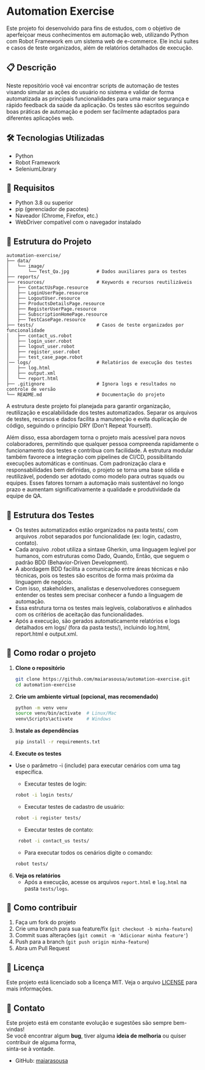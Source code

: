 # Automation Exercise

Este projeto foi desenvolvido para fins de estudos, com o objetivo de aperfeiçoar meus conhecimentos em automação web, utilizando Python com Robot Framework em um sistema web de e-commerce. Ele inclui suítes e casos de teste organizados, além de relatórios detalhados de execução.

## 📋 Descrição

Neste repositório você vai encontrar scripts de automação de testes visando simular as ações do usuário no sistema e validar de forma automatizada as principais funcionalidades para uma maior segurança e rápido feedback da saúde da aplicação. Os testes são escritos seguindo boas práticas de automação e podem ser facilmente adaptados para diferentes aplicações web.

## 🛠️ Tecnologias Utilizadas
- Python
- Robot Framework
- SeleniumLibrary

## 📌 Requisitos
- Python 3.8 ou superior
- pip (gerenciador de pacotes)
- Naveador (Chrome, Firefox, etc.)
- WebDriver compatível com o navegador instalado

## 📑 Estrutura do Projeto
```text
automation-exercise/
├── data/
│   └── image/
│       └── Test_Qa.jpg          # Dados auxiliares para os testes
├── reports/ 
├── resources/                   # Keywords e recursos reutilizáveis
│   ├── ContactUsPage.resource
│   ├── LoginUserPage.resource
│   ├── LogoutUser.resource
│   ├── ProductsDetailsPage.resource
│   ├── RegisterUserPage.resource
│   ├── SubscriptionHomePage.resource
│   ├── TestCasePage.resource
├── tests/                       # Casos de teste organizados por funcionalidade
│   ├── contact_us.robot
│   ├── login_user.robot
│   ├── logout_user.robot
│   ├── register_user.robot
│   ├── test_case_page.robot
│── logs/                        # Relatórios de execução dos testes
│   ├── log.html
│   ├── output.xml
│   └── report.html
├── .gitignore                   # Ignora logs e resultados no controle de versão
└── README.md                    # Documentação do projeto
```
<p> A estrutura deste projeto foi planejada para garantir organização, reutilização e escalabilidade dos testes automatizados. Separar os arquivos de testes, recursos e dados facilita a manutenção e evita duplicação de código, seguindo o princípio DRY (Don't Repeat Yourself). 
   
   Além disso, essa abordagem torna o projeto mais acessível para novos colaboradores, permitindo que qualquer pessoa compreenda rapidamente o funcionamento dos testes e contribua com facilidade. A estrutura modular também favorece a integração com pipelines de CI/CD, possibilitando execuções automáticas e contínuas. Com padronização clara e responsabilidades bem definidas, o projeto se torna uma base sólida e reutilizável, podendo ser adotado como modelo para outras squads ou equipes. Esses fatores tornam a automação mais sustentável no longo prazo e aumentam significativamente a qualidade e produtividade da equipe de QA.</p>

## 🧪 Estrutura dos Testes

- Os testes automatizados estão organizados na pasta tests/, com arquivos .robot separados por funcionalidade (ex: login, cadastro, contato).
- Cada arquivo .robot utiliza a sintaxe Gherkin, uma linguagem legível por humanos, com estruturas como Dado, Quando, Então, que seguem o padrão BDD (Behavior-Driven Development).
- A abordagem BDD facilita a comunicação entre áreas técnicas e não técnicas, pois os testes são escritos de forma mais próxima da linguagem de negócio.
- Com isso, stakeholders, analistas e desenvolvedores conseguem entender os testes sem precisar conhecer a fundo a linguagem de automação.
- Essa estrutura torna os testes mais legíveis, colaborativos e alinhados com os critérios de aceitação das funcionalidades.
- Após a execução, são gerados automaticamente relatórios e logs detalhados em logs/ (fora da pasta tests/), incluindo log.html, report.html e output.xml.
  

## 🚀 Como rodar o projeto

1. **Clone o repositório**
   ```bash
   git clone https://github.com/maiarasousa/automation-exercise.git
   cd automation-exercise
   ```

2. **Crie um ambiente virtual (opcional, mas recomendado)**
   ```bash
   python -m venv venv
   source venv/bin/activate  # Linux/Mac
   venv\Scripts\activate     # Windows
   ```

3. **Instale as dependências**
   ```bash
   pip install -r requirements.txt
   ```

4. **Execute os testes**
- Use o parâmetro -i (include) para executar cenários com uma tag específica.
  
   - Executar testes de login:
   ```bash
   robot -i login tests/
   ```
  - Executar testes de cadastro de usuário:
   ```bash
   robot -i register tests/
   ```
  - Executar testes de contato:
  ```bash
   robot -i contact_us tests/
   ```
   - Para executar todos os cenários digite o comando:
   ```bash
   robot tests/
   ```

6. **Veja os relatórios**
   - Após a execução, acesse os arquivos `report.html` e `log.html` na pasta `tests/logs`.

## 🤝 Como contribuir

1. Faça um fork do projeto
2. Crie uma branch para sua feature/fix (`git checkout -b minha-feature`)
3. Commit suas alterações (`git commit -m 'Adicionar minha feature'`)
4. Push para a branch (`git push origin minha-feature`)
5. Abra um Pull Request

## 📝 Licença

Este projeto está licenciado sob a licença MIT. Veja o arquivo [LICENSE](LICENSE) para mais informações.

## 📧 Contato

Este projeto está em constante evolução e sugestões são sempre bem-vindas!  
Se você encontrar algum **bug**, tiver alguma **ideia de melhoria** ou quiser contribuir de alguma forma,  
sinta-se à vontade. 
- GitHub: [maiarasousa](https://github.com/maiarasousa)

